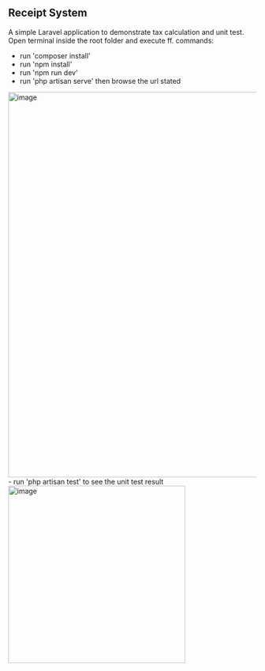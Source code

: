 ## Receipt System

A simple Laravel application to demonstrate tax calculation and unit test. Open terminal inside the root folder and execute ff. commands:

- run 'composer install'
- run 'npm install'
- run 'npm run dev'
- run 'php artisan serve' then browse the url stated
<img width="780" alt="image" src="https://user-images.githubusercontent.com/11131191/165680579-cc058498-c715-4b49-9b4f-08baa31c0601.png">
- run 'php artisan test' to see the unit test result
<img width="359" alt="image" src="https://user-images.githubusercontent.com/11131191/165680694-b5efac19-2fc5-42b7-88f9-f70b9b1c073f.png">

